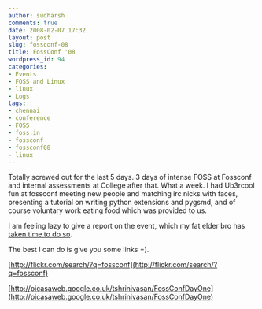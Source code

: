 ```yaml
---
author: sudharsh
comments: true
date: 2008-02-07 17:32
layout: post
slug: fossconf-08
title: FossConf '08
wordpress_id: 94
categories:
- Events
- FOSS and Linux
- linux
- Logs
tags:
- chennai
- conference
- FOSS
- foss.in
- fossconf
- fossconf08
- linux
---
```


Totally screwed out for the last 5 days. 3 days of intense FOSS at Fossconf and internal assessments at College after that. What a week. I had Ub3rcool fun at fossconf meeting new people and matching irc nicks with faces, presenting a tutorial on writing python extensions and pygsmd, and of course voluntary work eating food which was provided to us.

I am feeling lazy to give a report on the event, which my fat elder bro has [taken time to do so](http://technofreakatchennai.wordpress.com/2008/02/04/fossconf-chennai-2008/).

The best I can do is give you some links =).

[http://flickr.com/search/?q=fossconf](http://flickr.com/search/?q=fossconf)

[http://picasaweb.google.co.uk/tshrinivasan/FossConfDayOne](http://picasaweb.google.co.uk/tshrinivasan/FossConfDayOne)
